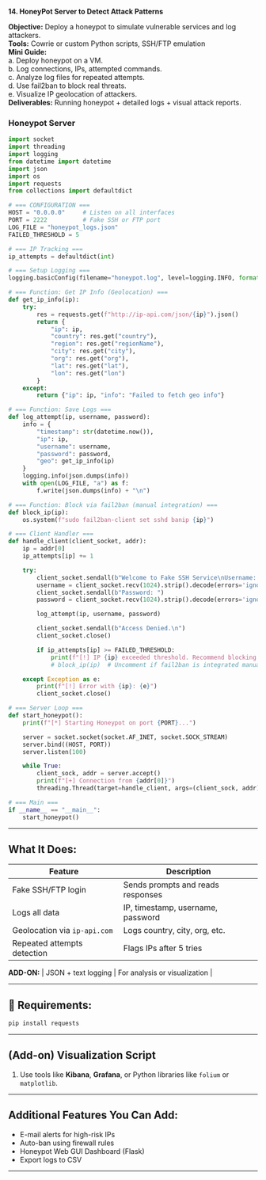 **14. HoneyPot Server to Detect Attack Patterns**    

**Objective:** Deploy a honeypot to simulate vulnerable services and log attackers.      
**Tools:** Cowrie or custom Python scripts, SSH/FTP emulation   
**Mini Guide:**  
a. Deploy honeypot on a VM.  
b. Log connections, IPs, attempted commands.  
c. Analyze log files for repeated attempts.  
d. Use fail2ban to block real threats.  
e. Visualize IP geolocation of attackers.  
**Deliverables:** Running honeypot + detailed logs + visual attack reports.

### Honeypot Server
```python
import socket
import threading
import logging
from datetime import datetime
import json
import os
import requests
from collections import defaultdict

# === CONFIGURATION ===
HOST = "0.0.0.0"     # Listen on all interfaces
PORT = 2222          # Fake SSH or FTP port
LOG_FILE = "honeypot_logs.json"
FAILED_THRESHOLD = 5

# === IP Tracking ===
ip_attempts = defaultdict(int)

# === Setup Logging ===
logging.basicConfig(filename="honeypot.log", level=logging.INFO, format='%(asctime)s - %(message)s')

# === Function: Get IP Info (Geolocation) ===
def get_ip_info(ip):
    try:
        res = requests.get(f"http://ip-api.com/json/{ip}").json()
        return {
            "ip": ip,
            "country": res.get("country"),
            "region": res.get("regionName"),
            "city": res.get("city"),
            "org": res.get("org"),
            "lat": res.get("lat"),
            "lon": res.get("lon")
        }
    except:
        return {"ip": ip, "info": "Failed to fetch geo info"}

# === Function: Save Logs ===
def log_attempt(ip, username, password):
    info = {
        "timestamp": str(datetime.now()),
        "ip": ip,
        "username": username,
        "password": password,
        "geo": get_ip_info(ip)
    }
    logging.info(json.dumps(info))
    with open(LOG_FILE, "a") as f:
        f.write(json.dumps(info) + "\n")

# === Function: Block via fail2ban (manual integration) ===
def block_ip(ip):
    os.system(f"sudo fail2ban-client set sshd banip {ip}")

# === Client Handler ===
def handle_client(client_socket, addr):
    ip = addr[0]
    ip_attempts[ip] += 1

    try:
        client_socket.sendall(b"Welcome to Fake SSH Service\nUsername: ")
        username = client_socket.recv(1024).strip().decode(errors='ignore')
        client_socket.sendall(b"Password: ")
        password = client_socket.recv(1024).strip().decode(errors='ignore')

        log_attempt(ip, username, password)

        client_socket.sendall(b"Access Denied.\n")
        client_socket.close()

        if ip_attempts[ip] >= FAILED_THRESHOLD:
            print(f"[!] IP {ip} exceeded threshold. Recommend blocking.")
            # block_ip(ip)  # Uncomment if fail2ban is integrated manually

    except Exception as e:
        print(f"[!] Error with {ip}: {e}")
        client_socket.close()

# === Server Loop ===
def start_honeypot():
    print(f"[*] Starting Honeypot on port {PORT}...")

    server = socket.socket(socket.AF_INET, socket.SOCK_STREAM)
    server.bind((HOST, PORT))
    server.listen(100)

    while True:
        client_sock, addr = server.accept()
        print(f"[+] Connection from {addr[0]}")
        threading.Thread(target=handle_client, args=(client_sock, addr)).start()

# === Main ===
if __name__ == "__main__":
    start_honeypot()
```

---

## What It Does:

| Feature                       | Description                       |
| ----------------------------- | --------------------------------- |
| Fake SSH/FTP login            | Sends prompts and reads responses |
| Logs all data                 | IP, timestamp, username, password |
| Geolocation via `ip-api.com`  | Logs country, city, org, etc.     |
| Repeated attempts detection   | Flags IPs after 5 tries           |
**ADD-ON:**
| JSON + text logging           | For analysis or visualization     |

---

## 🔧 Requirements:

```bash
pip install requests
```

---

## (Add-on) Visualization Script

1. Use tools like **Kibana**, **Grafana**, or Python libraries like `folium` or `matplotlib`.

---

## Additional Features You Can Add:

* E-mail alerts for high-risk IPs
* Auto-ban using firewall rules
* Honeypot Web GUI Dashboard (Flask)
* Export logs to CSV

---
